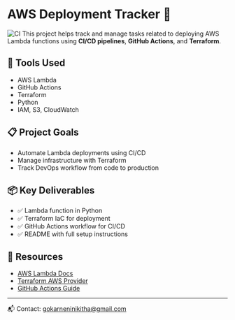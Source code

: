 # AWS Deployment Tracker 🚀
![CI](https://github.com/gokarneninikitha/ci-cd-automation/actions/workflows/deploy.yml/badge.svg)
This project helps track and manage tasks related to deploying AWS Lambda functions using **CI/CD pipelines**, **GitHub Actions**, and **Terraform**.

## 🧰 Tools Used
- AWS Lambda
- GitHub Actions
- Terraform
- Python
- IAM, S3, CloudWatch

## 📋 Project Goals
- Automate Lambda deployments using CI/CD
- Manage infrastructure with Terraform
- Track DevOps workflow from code to production

## 📦 Key Deliverables
- ✅ Lambda function in Python
- ✅ Terraform IaC for deployment
- ✅ GitHub Actions workflow for CI/CD
- ✅ README with full setup instructions

## 🔗 Resources
- [AWS Lambda Docs](https://docs.aws.amazon.com/lambda/)
- [Terraform AWS Provider](https://registry.terraform.io/providers/hashicorp/aws/latest/docs)
- [GitHub Actions Guide](https://docs.github.com/en/actions)

---

📬 Contact: [gokarneninikitha@gmail.com](mailto:gokarneninikitha@gmail.com)
